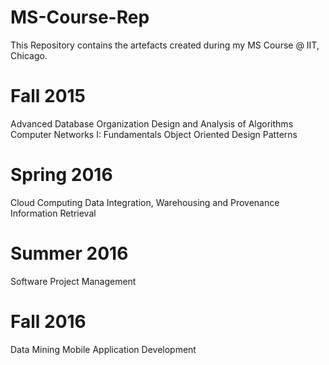# MS-Course-Rep

This Repository contains the artefacts created during my MS Course @ IIT, Chicago.

# Fall 2015
Advanced Database Organization
Design and Analysis of Algorithms
Computer Networks I: Fundamentals
Object Oriented Design Patterns

# Spring 2016
Cloud Computing
Data Integration, Warehousing and Provenance
Information Retrieval

# Summer 2016
Software Project Management

# Fall 2016
Data Mining
Mobile Application Development